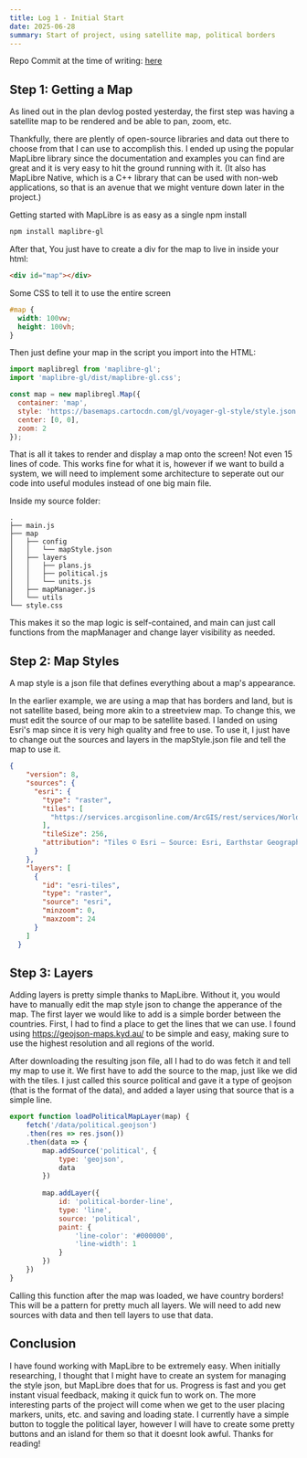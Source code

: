 ```yaml
---
title: Log 1 - Initial Start
date: 2025-06-28
summary: Start of project, using satellite map, political borders
---
```


Repo Commit at the time of writing: [here](https://github.com/mevanl/stratmap/tree/efcd6585a2fdcb43437e46e91b5fb92d5cf62374)

## Step 1: Getting a Map
As lined out in the plan devlog posted yesterday, the first step was having a satellite map to be rendered and be able to pan, zoom, etc. 

Thankfully, there are plently of open-source libraries and data out there to choose from that I can use to accomplish this. I ended up using the popular MapLibre library since the documentation and examples you can find are great and it is very easy to hit the ground running with it. (It also has MapLibre Native, which is a C++ library that can be used with non-web applications, so that is an avenue that we might venture down later in the project.)

Getting started with MapLibre is as easy as a single npm install 
```bash
npm install maplibre-gl
```

After that, You just have to create a div for the map to live in inside your html:
```html
<div id="map"></div>
```

Some CSS to tell it to use the entire screen
```css
#map {
  width: 100vw;
  height: 100vh;
}
```

Then just define your map in the script you import into the HTML:
```js
import maplibregl from 'maplibre-gl';
import 'maplibre-gl/dist/maplibre-gl.css';

const map = new maplibregl.Map({
  container: 'map',
  style: 'https://basemaps.cartocdn.com/gl/voyager-gl-style/style.json',
  center: [0, 0],
  zoom: 2
});
```

That is all it takes to render and display a map onto the screen! Not even 15 lines of code. This works fine for what it is, however if we want to build a system, we will need to implement some architecture to seperate out our code into useful modules instead of one big main file. 

Inside my source folder:
```
.
├── main.js
├── map
│   ├── config
│   │   └── mapStyle.json
│   ├── layers
│   │   ├── plans.js
│   │   ├── political.js
│   │   └── units.js
│   ├── mapManager.js
│   └── utils
└── style.css
```

This makes it so the map logic is self-contained, and main can just call functions from the mapManager and change layer visibility as needed. 

## Step 2: Map Styles
A map style is a json file that defines everything about a map's appearance. 

In the earlier example, we are using a map that has borders and land, but is not satellite based, being more akin to a streetview map. To change this, we must edit the source of our map to be satellite based. I landed on using Esri's map since it is very high quality and free to use. To use it, I just have to change out the sources and layers in the mapStyle.json file and tell the map to use it. 
```json
{
    "version": 8,
    "sources": {
      "esri": {
        "type": "raster",
        "tiles": [
          "https://services.arcgisonline.com/ArcGIS/rest/services/World_Imagery/MapServer/tile/{z}/{y}/{x}"
        ],
        "tileSize": 256,
        "attribution": "Tiles © Esri — Source: Esri, Earthstar Geographics"
      }
    },
    "layers": [
      {
        "id": "esri-tiles",
        "type": "raster",
        "source": "esri",
        "minzoom": 0,
        "maxzoom": 24
      }
    ]
  }
``` 

## Step 3: Layers
Adding layers is pretty simple thanks to MapLibre. Without it, you would have to manually edit the map style json to change the apperance of the map. The first layer we would like to add is a simple border between the countries. First, I had to find a place to get the lines that we can use. I found using https://geojson-maps.kyd.au/ to be simple and easy, making sure to use the highest resolution and all regions of the world. 

After downloading the resulting json file, all I had to do was fetch it and tell my map to use it. We first have to add the source to the map, just like we did with the tiles. I just called this source political and gave it a type of geojson (that is the format of the data), and added a layer using that source that is a simple line.
```js
export function loadPoliticalMapLayer(map) {
    fetch('/data/political.geojson')
    .then(res => res.json())
    .then(data => {
        map.addSource('political', {
            type: 'geojson',
            data
        })
    
        map.addLayer({
            id: 'political-border-line',
            type: 'line',
            source: 'political',
            paint: {
                'line-color': '#000000',
                'line-width': 1
            }
        })
    })
}
```

Calling this function after the map was loaded, we have country borders! This will be a pattern for pretty much all layers. We will need to add new sources with data and then tell layers to use that data.

## Conclusion 
I have found working with MapLibre to be extremely easy. When initially researching, I thought that I might have to create an system for managing the style json, but MapLibre does that for us. Progress is fast and you get instant visual feedback, making it quick fun to work on. The more interesting parts of the project will come when we get to the user placing markers, units, etc. and saving and loading state. I currently have a simple button to toggle the political layer, however I will have to create some pretty buttons and an island for them so that it doesnt look awful. Thanks for reading!

